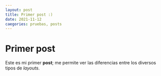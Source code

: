 ```yaml
---
layout: post
title: Primer post :)
date: 2021-11-12
caegories: pruebas, posts
---
```

# Primer post

Este es mi primer __post__; me permite ver las diferencias entre los diversos tipos de _layouts_.

